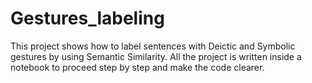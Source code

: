 # Gestures_labeling
This project shows how to label sentences with Deictic and Symbolic gestures by using Semantic Similarity.
All the project is written inside a notebook to proceed step by step and make the code clearer.
